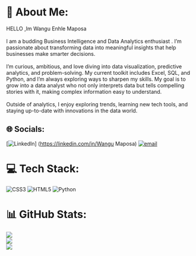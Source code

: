 # 💫 About Me:
HELLO ,Im Wangu Enhle Maposa <br><br>I am  a budding Business Intelligence and Data Analytics enthusiast . I’m passionate about transforming data into meaningful insights that help businesses make smarter decisions.<br><br>I’m curious, ambitious, and love diving into data visualization, predictive analytics, and problem-solving. My current toolkit includes Excel, SQL, and Python, and I’m always exploring ways to sharpen my skills. My goal is to grow into a data analyst who not only interprets data but tells compelling stories with it, making complex information easy to understand.<br><br>Outside of analytics, I enjoy exploring trends, learning new tech tools, and staying up-to-date with innovations in the data world.


## 🌐 Socials:
[![LinkedIn](https://img.shields.io/badge/LinkedIn-%230077B5.svg?logo=linkedin&logoColor=white)]
(https://linkedin.com/in/Wangu Maposa) [![email](https://img.shields.io/badge/Email-D14836?logo=gmail&logoColor=white)](mailto:wanguenhle@gmail.com) 

# 💻 Tech Stack:
![CSS3](https://img.shields.io/badge/css3-%231572B6.svg?style=for-the-badge&logo=css3&logoColor=white) ![HTML5](https://img.shields.io/badge/html5-%23E34F26.svg?style=for-the-badge&logo=html5&logoColor=white) ![Python](https://img.shields.io/badge/python-3670A0?style=for-the-badge&logo=python&logoColor=ffdd54)
# 📊 GitHub Stats:
![](https://github-readme-stats.vercel.app/api?username=enhlemaps&theme=dark&hide_border=false&include_all_commits=false&count_private=false)<br/>
![](https://nirzak-streak-stats.vercel.app/?user=enhlemaps&theme=dark&hide_border=false)<br/>
![](https://github-readme-stats.vercel.app/api/top-langs/?username=enhlemaps&theme=dark&hide_border=false&include_all_commits=false&count_private=false&layout=compact)

<!-- Proudly created with GPRM ( https://gprm.itsvg.in ) -->
